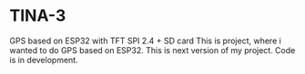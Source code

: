 # TINA-3
GPS based on ESP32 with TFT SPI 2.4 + SD card
This is project, where i wanted to do GPS based on ESP32. This is next version of my project.
Code is in development.

